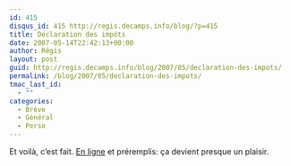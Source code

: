 ```yaml
---
id: 415
disqus_id: 415 http://regis.decamps.info/blog/?p=415
title: Déclaration des impôts
date: 2007-05-14T22:42:13+00:00
author: Régis
layout: post
guid: http://regis.decamps.info/blog/2007/05/declaration-des-impots/
permalink: /blog/2007/05/declaration-des-impots/
tmac_last_id:
  - ""
categories:
  - Brève
  - Général
  - Perso
---
```

Et voilà, c’est fait. [En ligne](http://impots.gouv.fr/) et préremplis: ça devient presque un plaisir.
